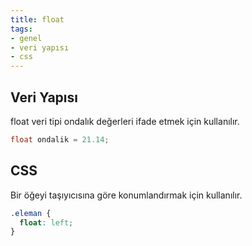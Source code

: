 ```yaml
---
title: float
tags:
- genel
- veri yapısı
- css
---
```


## Veri Yapısı
float veri tipi ondalık değerleri ifade etmek için kullanılır.

```c
float ondalik = 21.14;
```

## CSS
Bir öğeyi taşıyıcısına göre konumlandırmak için kullanılır.

```css
.eleman {
  float: left;
}
```
